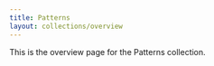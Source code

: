 ```yaml
---
title: Patterns
layout: collections/overview
---
```


This is the overview page for the Patterns collection.
